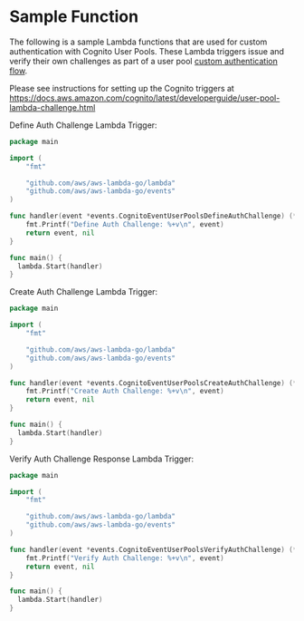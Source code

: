 # Sample Function

The following is a sample Lambda functions that are used for custom authentication with Cognito User Pools.
These Lambda triggers issue and verify their own challenges as part of a user pool [custom authentication flow](https://docs.aws.amazon.com/cognito/latest/developerguide/amazon-cognito-user-pools-authentication-flow.html#amazon-cognito-user-pools-custom-authentication-flow).

Please see instructions for setting up the Cognito triggers at https://docs.aws.amazon.com/cognito/latest/developerguide/user-pool-lambda-challenge.html 

Define Auth Challenge Lambda Trigger:
```go
package main

import (
    "fmt"

    "github.com/aws/aws-lambda-go/lambda"
    "github.com/aws/aws-lambda-go/events"
)

func handler(event *events.CognitoEventUserPoolsDefineAuthChallenge) (*events.CognitoEventUserPoolsDefineAuthChallenge, error) {
	fmt.Printf("Define Auth Challenge: %+v\n", event)
	return event, nil
}

func main() {
  lambda.Start(handler)
}
```

Create Auth Challenge Lambda Trigger:
```go
package main

import (
    "fmt"

    "github.com/aws/aws-lambda-go/lambda"
    "github.com/aws/aws-lambda-go/events"
)

func handler(event *events.CognitoEventUserPoolsCreateAuthChallenge) (*events.CognitoEventUserPoolsCreateAuthChallenge, error) {
	fmt.Printf("Create Auth Challenge: %+v\n", event)
	return event, nil
}

func main() {
  lambda.Start(handler)
}
```

Verify Auth Challenge Response Lambda Trigger:
```go
package main

import (
    "fmt"

    "github.com/aws/aws-lambda-go/lambda"
    "github.com/aws/aws-lambda-go/events"
)

func handler(event *events.CognitoEventUserPoolsVerifyAuthChallenge) (*events.CognitoEventUserPoolsVerifyAuthChallenge, error) {
	fmt.Printf("Verify Auth Challenge: %+v\n", event)
	return event, nil
}

func main() {
  lambda.Start(handler)
}
```